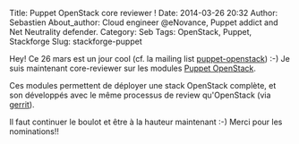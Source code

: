 Title: Puppet OpenStack core reviewer !
Date: 2014-03-26 20:32
Author: Sebastien
About_author: Cloud engineer @eNovance, Puppet addict and Net Neutrality defender.
Category: Seb
Tags: OpenStack, Puppet, Stackforge
Slug: stackforge-puppet

Hey! Ce 26 mars est un jour cool (cf. la mailing list [puppet-openstack](https://groups.google.com/a/puppetlabs.com/forum/#!topic/puppet-openstack/ljgSjqZkXlA)) :-)
Je suis maintenant core-reviewer sur les modules [Puppet OpenStack](https://wiki.openstack.org/wiki/Puppet-openstack).

Ces modules permettent de déployer une stack OpenStack complète, et son développés avec le même processus de review qu'OpenStack (via [gerrit](https://review.openstack.org)).

Il faut continuer le boulot et être à la hauteur maintenant :-) Merci pour les nominations!!
